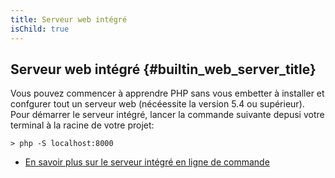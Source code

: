 ```yaml
---
title: Serveur web intégré
isChild: true
---
```


## Serveur web intégré {#builtin_web_server_title}

Vous pouvez commencer à apprendre PHP sans vous embetter à installer et confgurer tout un serveur web (nécéessite la version 5.4 ou supérieur). Pour démarrer le serveur intégré, lancer la commande suivante depusi votre terminal à la racine de votre projet: 

    > php -S localhost:8000

* [En savoir plus sur le serveur intégré en ligne de commande][cli-server]

[cli-server]: http://www.php.net/manual/en/features.commandline.webserver.php
